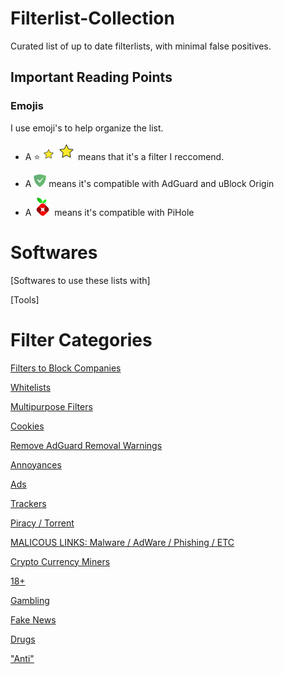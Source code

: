 # Filterlist-Collection
Curated list of up to date filterlists, with minimal false positives.

## Important Reading Points

### Emojis

I use emoji's to help organize the list.

- A ⭐ ![](https://raw.githubusercontent.com/DevShubam/Filterlist-Collection/main/img/Star-20x20.png) ![](https://raw.githubusercontent.com/DevShubam/Filterlist-Collection/main/img/STAR_29x29.png) means that it's a filter I reccomend. 

- A ![](https://raw.githubusercontent.com/DevShubam/Filterlist-Collection/main/img/Icon-Notification.png) means it's compatible with AdGuard and uBlock Origin

- A ![](https://raw.githubusercontent.com/DevShubam/Filterlist-Collection/main/img/Icon-Small.png) means it's compatible with PiHole

# Softwares

[Softwares to use these lists with]

[Tools]

# Filter Categories

[Filters to Block Companies](https://github.com/DevShubam/Filterlist-Collection/blob/main/filters/companies/Companies.md)

[Whitelists](https://github.com/DevShubam/Filterlist-Collection/blob/main/filters/whitelist.md)

[Multipurpose Filters](https://github.com/DevShubam/Filterlist-Collection/blob/main/filters/Multiple.md)

[Cookies](https://github.com/DevShubam/Filterlist-Collection/blob/main/filters/Cookies.md)

[Remove AdGuard Removal Warnings](https://github.com/DevShubam/Filterlist-Collection/blob/main/filters/Anti%20Anti%20Adblock.md)

[Annoyances](https://github.com/DevShubam/Filterlist-Collection/blob/main/filters/Annoyances.md)

[Ads](https://github.com/DevShubam/Filterlist-Collection/blob/main/filters/Ads.md)

[Trackers](https://github.com/DevShubam/Filterlist-Collection/blob/main/filters/Trackers.md)

[Piracy / Torrent](https://github.com/DevShubam/Filterlist-Collection/blob/main/filters/Piracy.md)

[MALICOUS LINKS: Malware / AdWare / Phishing / ETC](https://github.com/DevShubam/Filterlist-Collection/blob/main/filters/Malicous.md)

[Crypto Currency Miners](https://github.com/DevShubam/Filterlist-Collection/blob/main/filters/Crypto.md)

[18+](https://github.com/DevShubam/Filterlist-Collection/blob/main/filters/18.md)

[Gambling](https://github.com/DevShubam/Filterlist-Collection/blob/main/filters/Gambling.md#gambling-filterlists)

[Fake News](https://github.com/DevShubam/Filterlist-Collection/blob/main/filters/Fake%20News.md) 

[Drugs](https://github.com/DevShubam/Filterlist-Collection/blob/main/filters/Drugs.md)

["Anti"](https://github.com/DevShubam/Filterlist-Collection/blob/main/filters/Anti.md)

